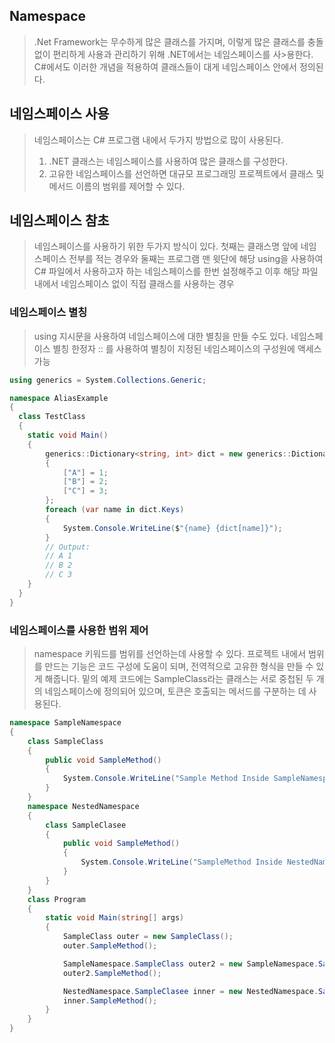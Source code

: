 ## Namespace
> .Net Framework는 무수하게 많은 클래스를 가지며, 이렇게 많은 클래스를 충돌없이 편리하게 사용과 관리하기 위해 .NET에서는 네임스페이스를 사>용한다. C#에서도 이러한 개념을 적용하여 클래스들이 대게 네임스페이스 안에서 정의된다. 



## 네임스페이스 사용
> 네임스페이스는 C# 프로그램 내에서 두가지 방법으로 많이 사용된다. 
> 1. .NET 클래스는 네임스페이스를 사용하여 많은 클래스를 구성한다.
> 2. 고유한 네임스페이스를 선언하면 대규모 프로그래밍 프로젝트에서 클래스 및 메서드 이름의 범위를 제어할 수 있다. 

## 네임스페이스 참초
> 네임스페이스를 사용하기 위한 두가지 방식이 있다. 첫째는 클래스명 앞에 네임스페이스 전부를 적는 경우와 둘째는 프로그램 맨 윗단에 해당 using을 사용하여 C# 파일에서 사용하고자 하는 네임스페이스를 한번 설정해주고 이후 해당 파일 내에서 네임스페이스 없이 직접 클래스를 사용하는 경우


### 네임스페이스 별칭
> using 지시문을 사용하여 네임스페이스에 대한 별칭을 만들 수도 있다. 네임스페이스 별칭 한정자 :: 를 사용하여 별칭이 지정된 네임스페이스의 구성원에 액세스 가능
```cs
using generics = System.Collections.Generic;

namespace AliasExample
{
  class TestClass
  {
    static void Main()
    {
        generics::Dictionary<string, int> dict = new generics::Dictionary<string, int> ()
        {
            ["A"] = 1;
            ["B"] = 2;
            ["C"] = 3;
        };
        foreach (var name in dict.Keys)
        {
            System.Console.WriteLine($"{name} {dict[name]}");
        }
        // Output:
        // A 1
        // B 2
        // C 3
    }
  }
}
```
### 네임스페이스를 사용한 범위 제어
> namespace 키워드를 범위를 선언하는데 사용할 수 있다. 프로젝트 내에서 범위를 만드는 기능은 코드 구성에 도움이 되며, 전역적으로 고유한 형식을 만들 수 있게 해줍니다. 
> 밑의 예제 코드에는 SampleClass라는 클래스는 서로 중첩된 두 개의 네임스페이스에 정의되어 있으며, 토큰은 호출되는 메서드를 구분하는 데 사용된다. 
```cs
namespace SampleNamespace
{
    class SampleClass
    {
        public void SampleMethod()
        {
            System.Console.WriteLine("Sample Method Inside SampleNamespace");
        }
    }
    namespace NestedNamespace
    {
        class SampleClasee
        {
            public void SampleMethod()
            {
                System.Console.WriteLine("SampleMethod Inside NestedNamespace");
            }
        }
    }
    class Program
    {
        static void Main(string[] args)
        {
            SampleClass outer = new SampleClass();
            outer.SampleMethod();

            SampleNamespace.SampleClass outer2 = new SampleNamespace.SampleClass();
            outer2.SampleMethod();

            NestedNamespace.SampleClasee inner = new NestedNamespace.SampleClasee();
            inner.SampleMethod();
        }
    }
}
```

















